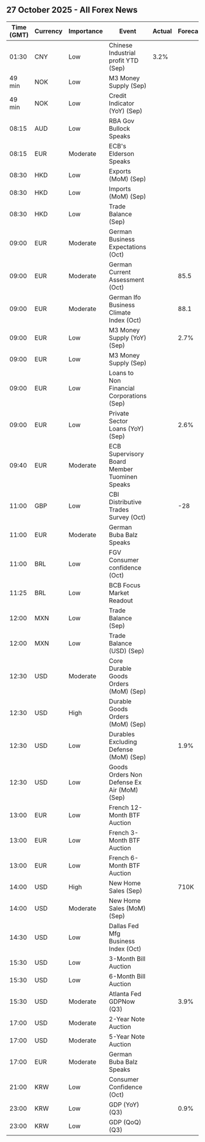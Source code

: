 ## 27 October 2025 - All Forex News

| Time (GMT) | Currency | Importance | Event | Actual | Forecast | Previous |
|------|----------|------------|-------|--------|----------|----------|
| 01:30 | CNY | Low | Chinese Industrial profit YTD (Sep) | 3.2% |  | 0.9% |
| 49 min | NOK | Low | M3 Money Supply (Sep) |  |  | 3,444.5B |
| 49 min | NOK | Low | Credit Indicator (YoY) (Sep) |  |  | 4.0% |
| 08:15 | AUD | Low | RBA Gov Bullock Speaks |  |  |  |
| 08:15 | EUR | Moderate | ECB's Elderson Speaks |  |  |  |
| 08:30 | HKD | Low | Exports (MoM) (Sep) |  |  | 14.5% |
| 08:30 | HKD | Low | Imports (MoM) (Sep) |  |  | 11.5% |
| 08:30 | HKD | Low | Trade Balance (Sep) |  |  | -25.4B |
| 09:00 | EUR | Moderate | German Business Expectations (Oct) |  |  | 89.7 |
| 09:00 | EUR | Moderate | German Current Assessment (Oct) |  | 85.5 | 85.7 |
| 09:00 | EUR | Moderate | German Ifo Business Climate Index (Oct) |  | 88.1 | 87.7 |
| 09:00 | EUR | Low | M3 Money Supply (YoY) (Sep) |  | 2.7% | 2.9% |
| 09:00 | EUR | Low | M3 Money Supply (Sep) |  |  | 16,912.3B |
| 09:00 | EUR | Low | Loans to Non Financial Corporations (Sep) |  |  | 3.0% |
| 09:00 | EUR | Low | Private Sector Loans (YoY) (Sep) |  | 2.6% | 2.5% |
| 09:40 | EUR | Moderate | ECB Supervisory Board Member Tuominen Speaks |  |  |  |
| 11:00 | GBP | Low | CBI Distributive Trades Survey (Oct) |  | -28 | -29 |
| 11:00 | EUR | Moderate | German Buba Balz Speaks |  |  |  |
| 11:00 | BRL | Low | FGV Consumer confidence (Oct) |  |  | 87.5 |
| 11:25 | BRL | Low | BCB Focus Market Readout |  |  |  |
| 12:00 | MXN | Low | Trade Balance (Sep) |  |  | -1.944B |
| 12:00 | MXN | Low | Trade Balance (USD) (Sep) |  |  | 0.609B |
| 12:30 | USD | Moderate | Core Durable Goods Orders (MoM) (Sep) |  |  | 1.1% |
| 12:30 | USD | High | Durable Goods Orders (MoM) (Sep) |  |  | -2.7% |
| 12:30 | USD | Low | Durables Excluding Defense (MoM) (Sep) |  | 1.9% | -2.5% |
| 12:30 | USD | Low | Goods Orders Non Defense Ex Air (MoM) (Sep) |  |  | 0.8% |
| 13:00 | EUR | Low | French 12-Month BTF Auction |  |  | 2.020% |
| 13:00 | EUR | Low | French 3-Month BTF Auction |  |  | 1.987% |
| 13:00 | EUR | Low | French 6-Month BTF Auction |  |  | 2.015% |
| 14:00 | USD | High | New Home Sales (Sep) |  | 710K | 800K |
| 14:00 | USD | Moderate | New Home Sales (MoM) (Sep) |  |  | 20.5% |
| 14:30 | USD | Low | Dallas Fed Mfg Business Index (Oct) |  |  | -8.7 |
| 15:30 | USD | Low | 3-Month Bill Auction |  |  | 3.810% |
| 15:30 | USD | Low | 6-Month Bill Auction |  |  | 3.660% |
| 15:30 | USD | Moderate | Atlanta Fed GDPNow (Q3) |  | 3.9% | 3.9% |
| 17:00 | USD | Moderate | 2-Year Note Auction |  |  | 3.561% |
| 17:00 | USD | Moderate | 5-Year Note Auction |  |  | 3.710% |
| 17:00 | EUR | Moderate | German Buba Balz Speaks |  |  |  |
| 21:00 | KRW | Low | Consumer Confidence (Oct) |  |  | 110.1 |
| 23:00 | KRW | Low | GDP (YoY) (Q3) |  | 0.9% | 0.6% |
| 23:00 | KRW | Low | GDP (QoQ) (Q3) |  |  | 0.7% |
